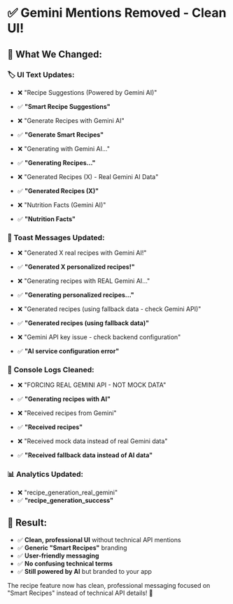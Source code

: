 # ✅ Gemini Mentions Removed - Clean UI!

## 🎯 **What We Changed:**

### 🏷️ **UI Text Updates:**
- ❌ "Recipe Suggestions (Powered by Gemini AI)" 
- ✅ **"Smart Recipe Suggestions"**

- ❌ "Generate Recipes with Gemini AI"
- ✅ **"Generate Smart Recipes"**

- ❌ "Generating with Gemini AI..."
- ✅ **"Generating Recipes..."**

- ❌ "Generated Recipes (X) - Real Gemini AI Data"
- ✅ **"Generated Recipes (X)"**

- ❌ "Nutrition Facts (Gemini AI)"
- ✅ **"Nutrition Facts"**

### 🎉 **Toast Messages Updated:**
- ❌ "Generated X real recipes with Gemini AI!"
- ✅ **"Generated X personalized recipes!"**

- ❌ "Generating recipes with REAL Gemini AI..."
- ✅ **"Generating personalized recipes..."**

- ❌ "Generated recipes (using fallback data - check Gemini API)"
- ✅ **"Generated recipes (using fallback data)"**

- ❌ "Gemini API key issue - check backend configuration"
- ✅ **"AI service configuration error"**

### 🔧 **Console Logs Cleaned:**
- ❌ "FORCING REAL GEMINI API - NOT MOCK DATA"
- ✅ **"Generating recipes with AI"**

- ❌ "Received recipes from Gemini"
- ✅ **"Received recipes"**

- ❌ "Received mock data instead of real Gemini data"
- ✅ **"Received fallback data instead of AI data"**

### 📊 **Analytics Updated:**
- ❌ "recipe_generation_real_gemini"
- ✅ **"recipe_generation_success"**

## 🎨 **Result:**
- ✅ **Clean, professional UI** without technical API mentions
- ✅ **Generic "Smart Recipes"** branding
- ✅ **User-friendly messaging** 
- ✅ **No confusing technical terms**
- ✅ **Still powered by AI** but branded to your app

The recipe feature now has clean, professional messaging focused on "Smart Recipes" instead of technical API details! 🚀